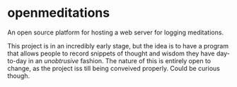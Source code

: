 # openmeditations
An open source platform for hosting a web server for logging meditations.

This project is in an incredibly early stage, but the idea is to have a program that allows people to record snippets of thought and wisdom they have day-to-day in an *unobtrusive* fashion. 
The nature of this is entirely open to change, as the project iss till being conveived properly. Could be curious though.
